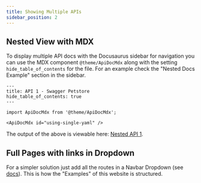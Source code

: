 ```yaml
---
title: Showing Multiple APIs
sidebar_position: 2
---
```


## Nested View with MDX

To display multiple API docs with the Docusaurus sidebar for navigation you can use the MDX component `@theme/ApiDocMdx` along with the setting `hide_table_of_contents` for the file. For an example check the "Nested Docs Example" section in the sidebar.

```mdx
---
title: API 1 - Swagger Petstore
hide_table_of_contents: true
---

import ApiDocMdx from '@theme/ApiDocMdx';

<ApiDocMdx id="using-single-yaml" />
```

The output of the above is viewable here: [Nested API 1](/docs/nested/nested-1).

## Full Pages with links in Dropdown

For a simpler solution just add all the routes in a Navbar Dropdown (see [docs](https://docusaurus.io/docs/api/themes/configuration#navbar-dropdown)). This is how the "Examples" of this website is structured.
